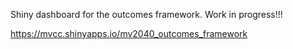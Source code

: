 Shiny dashboard for the outcomes framework. Work in progress!!!

https://mvcc.shinyapps.io/mv2040_outcomes_framework
